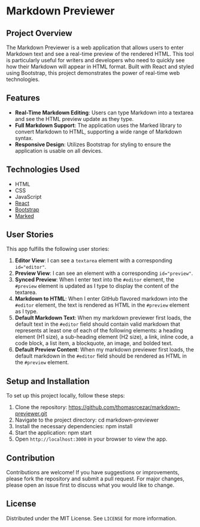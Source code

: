 # Markdown Previewer

## Project Overview
The Markdown Previewer is a web application that allows users to enter Markdown text and see a real-time preview of the rendered HTML. This tool is particularly useful for writers and developers who need to quickly see how their Markdown will appear in HTML format. Built with React and styled using Bootstrap, this project demonstrates the power of real-time web technologies.

## Features
- **Real-Time Markdown Editing**: Users can type Markdown into a textarea and see the HTML preview update as they type.
- **Full Markdown Support**: The application uses the Marked library to convert Markdown to HTML, supporting a wide range of Markdown syntax.
- **Responsive Design**: Utilizes Bootstrap for styling to ensure the application is usable on all devices.

## Technologies Used
- HTML
- CSS
- JavaScript
- [React](https://reactjs.org/)
- [Bootstrap](https://getbootstrap.com/)
- [Marked](https://marked.js.org/)

## User Stories
This app fulfills the following user stories:
1. **Editor View**: I can see a `textarea` element with a corresponding `id="editor"`.
2. **Preview View**: I can see an element with a corresponding `id="preview"`.
3. **Synced Preview**: When I enter text into the `#editor` element, the `#preview` element is updated as I type to display the content of the textarea.
4. **Markdown to HTML**: When I enter GitHub flavored markdown into the `#editor` element, the text is rendered as HTML in the `#preview` element as I type.
5. **Default Markdown Text**: When my markdown previewer first loads, the default text in the `#editor` field should contain valid markdown that represents at least one of each of the following elements: a heading element (H1 size), a sub-heading element (H2 size), a link, inline code, a code block, a list item, a blockquote, an image, and bolded text.
6. **Default Preview Content**: When my markdown previewer first loads, the default markdown in the `#editor` field should be rendered as HTML in the `#preview` element.

## Setup and Installation
To set up this project locally, follow these steps:
1. Clone the repository:
    https://github.com/thomasrcezar/markdown-previewer.git
2. Navigate to the project directory:
    cd markdown-previewer
3. Install the necessary dependencies:
    npm install
4. Start the application:
    npm start
5. Open `http://localhost:3000` in your browser to view the app.

## Contribution
Contributions are welcome! If you have suggestions or improvements, please fork the repository and submit a pull request. For major changes, please open an issue first to discuss what you would like to change.

## License
Distributed under the MIT License. See `LICENSE` for more information.

